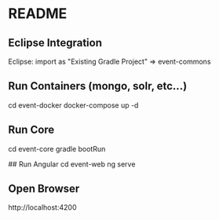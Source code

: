 

# README

## Eclipse Integration

Eclipse: import as "Existing Gradle Project" => event-commons

## Run Containers (mongo, solr, etc...)
cd event-docker
docker-compose up -d

## Run Core
cd event-core
gradle bootRun

## Run Angular
cd event-web
ng serve

## Open Browser
http://localhost:4200